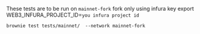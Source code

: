 These tests are to be run on `mainnet-fork` fork only using infura key
export WEB3_INFURA_PROJECT_ID=`you infura project id`


`brownie test tests/mainnet/  --network mainnet-fork`